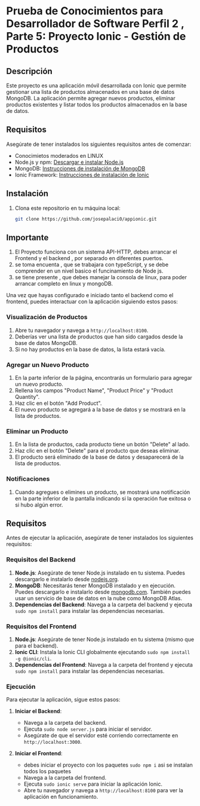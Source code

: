 # Prueba de Conocimientos para Desarrollador de Software Perfil 2 , Parte 5: Proyecto Ionic - Gestión de Productos 

## Descripción

Este proyecto es una aplicación móvil desarrollada con Ionic que permite gestionar una lista de productos almacenados en una base de datos MongoDB. La aplicación permite agregar nuevos productos, eliminar productos existentes y listar todos los productos almacenados en la base de datos.

## Requisitos

Asegúrate de tener instalados los siguientes requisitos antes de comenzar:
- Conocimietos moderados en LINUX
- Node.js y npm: [Descargar e instalar Node.js](https://nodejs.org/)
- MongoDB: [Instrucciones de instalación de MongoDB](https://docs.mongodb.com/manual/installation/)
- Ionic Framework: [Instrucciones de instalación de Ionic](https://ionicframework.com/docs/intro/cli)

## Instalación

1. Clona este repositorio en tu máquina local:

   ```bash
   git clone https://github.com/josepalaci0/appionic.git

## Importante 

1. El Proyecto funciona con un sistema API-HTTP, debes arrancar el Frontend y el backend , por separado en diferentes puertos.
2. se toma encuenta , que se trabajara con typeScript, y se debe comprender en un nivel basico el funcinamiento de Node js. 
3. se tiene presente  , que debes  manejar la consola de linux, para poder arrancar  completo en linux y mongoDB. 

Una vez que hayas configurado e iniciado tanto el backend como el frontend, puedes interactuar con la aplicación siguiendo estos pasos:

### Visualización de Productos

1. Abre tu navegador y navega a `http://localhost:8100`.
2. Deberías ver una lista de productos que han sido cargados desde la base de datos MongoDB.
3. Si no hay productos en la base de datos, la lista estará vacía.

### Agregar un Nuevo Producto

1. En la parte inferior de la página, encontrarás un formulario para agregar un nuevo producto.
2. Rellena los campos "Product Name", "Product Price" y "Product Quantity".
3. Haz clic en el botón "Add Product".
4. El nuevo producto se agregará a la base de datos y se mostrará en la lista de productos.

### Eliminar un Producto

1. En la lista de productos, cada producto tiene un botón "Delete" al lado.
2. Haz clic en el botón "Delete" para el producto que deseas eliminar.
3. El producto será eliminado de la base de datos y desaparecerá de la lista de productos.

### Notificaciones

1. Cuando agregues o elimines un producto, se mostrará una notificación en la parte inferior de la pantalla indicando si la operación fue exitosa o si hubo algún error.


## Requisitos

Antes de ejecutar la aplicación, asegúrate de tener instalados los siguientes requisitos:

### Requisitos del Backend

1. **Node.js**: Asegúrate de tener Node.js instalado en tu sistema. Puedes descargarlo e instalarlo desde [nodejs.org](https://nodejs.org/).
2. **MongoDB**: Necesitarás tener MongoDB instalado y en ejecución. Puedes descargarlo e instalarlo desde [mongodb.com](https://www.mongodb.com/). También puedes usar un servicio de base de datos en la nube como MongoDB Atlas.
3. **Dependencias del Backend**: Navega a la carpeta del backend y ejecuta `sudo npm install` para instalar las dependencias necesarias.

### Requisitos del Frontend

1. **Node.js**: Asegúrate de tener Node.js instalado en tu sistema (mismo que para el backend).
2. **Ionic CLI**: Instala la Ionic CLI globalmente ejecutando `sudo npm install -g @ionic/cli`.
3. **Dependencias del Frontend**: Navega a la carpeta del frontend y ejecuta `sudo npm install` para instalar las dependencias necesarias.

### Ejecución

Para ejecutar la aplicación, sigue estos pasos:

1. **Iniciar el Backend**:
   - Navega a la carpeta del backend.
   - Ejecuta `sudo node server.js` para iniciar el servidor.
   - Asegúrate de que el servidor esté corriendo correctamente en `http://localhost:3000`.

2. **Iniciar el Frontend**:
   - debes iniciar el proyecto con los paquetes `sudo npm i` asi se instalan todos los paquetes
   - Navega a la carpeta del frontend.
   - Ejecuta `sudo ionic serve` para iniciar la aplicación Ionic.
   - Abre tu navegador y navega a `http://localhost:8100` para ver la aplicación en funcionamiento.



